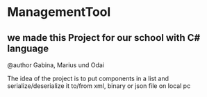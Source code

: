 # ManagementTool
## we made this Project for our school with C# language

@author Gabina, Marius und Odai

The idea of the project is to put components in a list and serialize/deserialize it to/from xml, binary or json file on local pc
